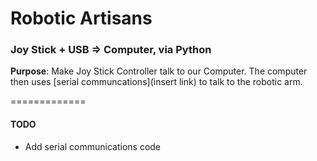 # Robotic Artisans
### Joy Stick + USB => Computer, via Python
**Purpose**: Make Joy Stick Controller talk to our Computer.
The computer then uses [serial communcations](insert link) to talk to the robotic arm.

=============
#### TODO
* Add serial communications code


